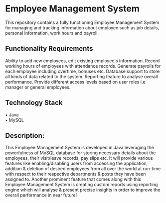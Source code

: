 # Employee Management System
This repository contains a fully functioning Employee Management System for managing and tracking information about employee such as job details, personal information, work hours and payroll. 

## Functionality Requirements 
 Ability to add new employees, edit existing employee's information. 
 Record working hours of employees with attendance records. 
 Generate payrolls for each employee including overtime, bonuses etc. 
 Database support to store all kinds of data related to the system. 
 Reporting feature to analyse overall performance. 
 Provide different access levels based on user roles i.e manager or general employees. 

## Technology Stack
• Java  
• MySQL  

## Description:  
This Employee Management System is developed in Java leveraging the powerfulness of MySQL database for storing necessary details about the employees, their visit/leave records, pay slips etc. It will provide various features like enabling/disabling users from accessing the application, addition & deletion of desired employees from all over the world at run-time with respect to their respective departments & posts they have been assigned to. Another prominent feature that comes along with this Employee Management System is creating custom reports using reporting engine which will analyse & present precise insights in order to improve the overall performance in near future!
